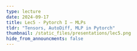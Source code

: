 ```yaml
---
type: lecture
date: 2024-09-17
title: Lec5 - Pytorch I – MLPs
tldr: "Tensors, AutoDiff, MLP in Pytorch"
thumbnail: /static_files/presentations/lec5.png
hide_from_announcments: false
---
```


